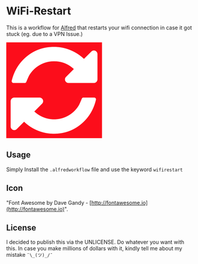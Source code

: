 # WiFi-Restart

This is a workflow for [Alfred](http://alfredapp.com) that restarts your wifi connection in case it got stuck (eg. due to a VPN Issue.)

![alt text](https://github.com/jancschaefer/Alfred-WifiRestart/blob/master/icon.png?raw=true "WiFi-Restart")

## Usage
Simply Install the ```.alfredworkflow``` file and use the keyword ```wifirestart```

## Icon
"Font Awesome by Dave Gandy - [http://fontawesome.io](http://fontawesome.io)".

## License
I decided to publish this via the UNLICENSE. Do whatever you want with this. In case you make millions of dollars with it, kindly tell me about my mistake ```¯\_(ツ)_/¯```
